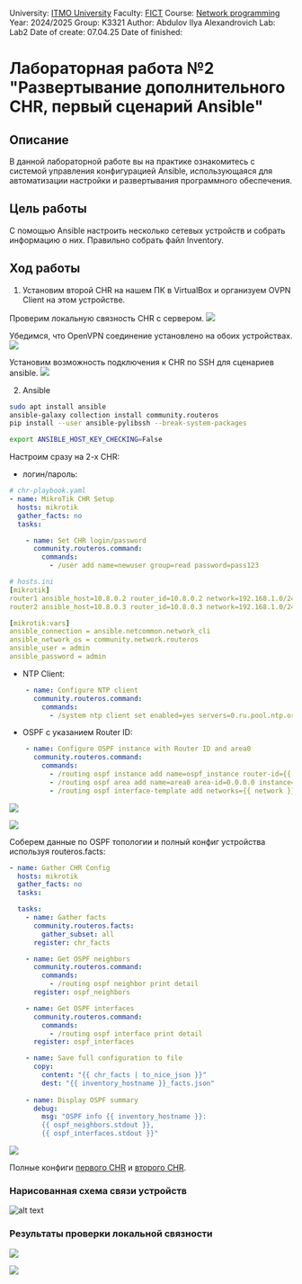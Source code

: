 University: [ITMO University](https://itmo.ru/ru/)
Faculty: [FICT](https://fict.itmo.ru)
Course: [Network programming](https://github.com/itmo-ict-faculty/network-programming)
Year: 2024/2025
Group: K3321
Author: Abdulov Ilya Alexandrovich
Lab: Lab2
Date of create: 07.04.25
Date of finished: 

# Лабораторная работа №2 "Развертывание дополнительного CHR, первый сценарий Ansible"

## Описание

В данной лабораторной работе вы на практике ознакомитесь с системой управления конфигурацией Ansible, использующаяся для автоматизации настройки и развертывания программного обеспечения.

## Цель работы

С помощью Ansible настроить несколько сетевых устройств и собрать информацию о них. Правильно собрать файл Inventory.

## Ход работы

1. Установим второй CHR на нашем ПК в VirtualBox и организуем OVPN Client на этом устройстве.

Проверим локальную связность CHR с сервером.
![](ping_test.png)

Убедимся, что OpenVPN соединение установлено на обоих устройствах.
![](chrs_connectivity.png)

Установим возможность подключения к CHR по SSH для сценариев ansible.
![](ssh_allow.png)

2. Ansible

```sh
sudo apt install ansible
ansible-galaxy collection install community.routeros
pip install --user ansible-pylibssh --break-system-packages

export ANSIBLE_HOST_KEY_CHECKING=False
```

Настроим сразу на 2-х CHR:

- логин/пароль:
```yaml
# chr-playbook.yaml
- name: MikroTik CHR Setup
  hosts: mikrotik
  gather_facts: no
  tasks:

    - name: Set CHR login/password
      community.routeros.command:
        commands:
          - /user add name=newuser group=read password=pass123
```

```yaml
# hosts.ini
[mikrotik]
router1 ansible_host=10.8.0.2 router_id=10.8.0.2 network=192.168.1.0/24
router2 ansible_host=10.8.0.3 router_id=10.8.0.3 network=192.168.1.0/24

[mikrotik:vars]
ansible_connection = ansible.netcommon.network_cli
ansible_network_os = community.network.routeros
ansible_user = admin
ansible_password = admin
```

- NTP Client:
```yaml
    - name: Configure NTP client
      community.routeros.command:
        commands:
          - /system ntp client set enabled=yes servers=0.ru.pool.ntp.org    
```

- OSPF с указанием Router ID:
```yaml
    - name: Configure OSPF instance with Router ID and area0
      community.routeros.command:
        commands:
          - /routing ospf instance add name=ospf_instance router-id={{ router_id }}
          - /routing ospf area add name=area0 area-id=0.0.0.0 instance=ospf_instance
          - /routing ospf interface-template add networks={{ network }} area=area0
```

![](ansible1.png)

![](result.png)

Соберем данные по OSPF топологии и полный конфиг устройства используя routeros.facts:

```yaml
- name: Gather CHR Config
  hosts: mikrotik
  gather_facts: no
  tasks:

  tasks:
    - name: Gather facts
      community.routeros.facts:
        gather_subset: all
      register: chr_facts

    - name: Get OSPF neighbors
      community.routeros.command:
        commands:
          - /routing ospf neighbor print detail
      register: ospf_neighbors

    - name: Get OSPF interfaces
      community.routeros.command:
        commands:
          - /routing ospf interface print detail
      register: ospf_interfaces

    - name: Save full configuration to file
      copy:
        content: "{{ chr_facts | to_nice_json }}"
        dest: "{{ inventory_hostname }}_facts.json"
        
    - name: Display OSPF summary
      debug:
        msg: "OSPF info {{ inventory_hostname }}:
        {{ ospf_neighbors.stdout }},
        {{ ospf_interfaces.stdout }}"
```

![](gather_config.png)

Полные конфиги [первого CHR](router1_facts.json) и [второго CHR](router2_facts.json).

### Нарисованная схема связи устройств

![alt text](Lab2.drawio.png)

### Результаты проверки локальной связности

![](chrping.png)

![](ping_server.png)

